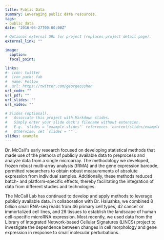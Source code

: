 ```yaml
---
title: Public Data
summary: Leveraging public data resources.
tags:
- public_data
date: "2016-04-27T00:00:00Z"

# Optional external URL for project (replaces project detail page).
external_link: ""

image:
  caption: 
  focal_point: 

links:
#- icon: twitter
#  icon_pack: fab
#  name: Follow
#  url: https://twitter.com/georgecushen
url_code: ""
url_pdf: ""
url_slides: ""
url_video: ""

# Slides (optional).
#   Associate this project with Markdown slides.
#   Simply enter your slide deck's filename without extension.
#   E.g. `slides = "example-slides"` references `content/slides/example-slides.md`.
#   Otherwise, set `slides = ""`.
slides: example
---
```


Dr. McCall's early research focused on developing statistical methods that made use of the plethora of publicly available data to preprocess and analyze data from a single microarray. The methodology we developed, frozen robust multi-array analysis (fRMA) and the gene expression barcode, permitted researchers to obtain robust measurements of absolute expression from individual samples. Additionally, these methods reduced batch- and platform-specific effects, thereby facilitating the integration of data from different studies and technologies. 

The McCall Lab has continued to develop and apply methods to leverage publicly available data. In collaboration with Dr. Halushka, we combined 8 billion small RNA-seq reads from 46 primary cell types, 42 cancer or immortalized cell lines, and 26 tissues to establish the landscape of human cell-specific microRNA expression. Most recently, we used data from the Library of Integrated Network-based Cellular Signatures (LINCS) project to investigate the dependence between changes in cell morphology and gene expression in response to small molecular perturbations. 
